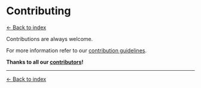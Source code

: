 # Contributing

[<- Back to index](index)

Contributions are always welcome.

For more information refer to our [contribution guidelines](https://github.com/yidongnan/grpc-spring-boot-starter/blob/master/CONTRIBUTING.md).

**Thanks to all our [contributors](https://github.com/yidongnan/grpc-spring-boot-starter/graphs/contributors)!**

----------

[<- Back to index](index)
